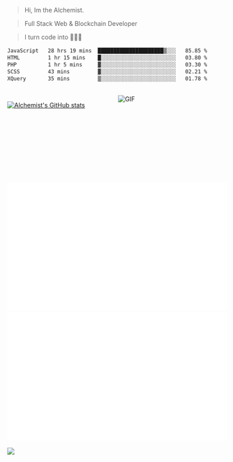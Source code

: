 > Hi, Im the Alchemist.

> Full Stack Web & Blockchain Developer

> I turn code into 💎💎💎

<!--START_SECTION:waka-->
```text
JavaScript   28 hrs 19 mins  █████████████████████▒░░░   85.85 % 
HTML         1 hr 15 mins    █░░░░░░░░░░░░░░░░░░░░░░░░   03.80 % 
PHP          1 hr 5 mins     ▓░░░░░░░░░░░░░░░░░░░░░░░░   03.30 % 
SCSS         43 mins         ▓░░░░░░░░░░░░░░░░░░░░░░░░   02.21 % 
XQuery       35 mins         ▒░░░░░░░░░░░░░░░░░░░░░░░░   01.78 % 
```
<!--END_SECTION:waka-->


<br />

<img align="right" alt="GIF" src="https://user-images.githubusercontent.com/5355808/139111924-210cc6fa-9fb1-4dac-929d-6324a5836a92.gif" width="250" height="200" />

[![Alchemist's GitHub stats](https://github-readme-stats.vercel.app/api?username=DrMaxis&show_icons=true&theme=outrun&count_private=true)](#)

![](https://raw.githubusercontent.com/DrMaxis/github-stats-transparent/output/generated/overview.svg)
![](https://raw.githubusercontent.com/DrMaxis/github-stats-transparent/output/generated/languages.svg)

 
<a href="https://count.getloli.com/"><img src="https://count.getloli.com/get/@:maxis-the-alchemist?theme=rule34"></a>
<!-- https://count.getloli.com/get/@alchemist?theme=rule34 -->
<br>


